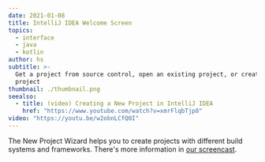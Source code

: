 ```yaml
---
date: 2021-01-08
title: IntelliJ IDEA Welcome Screen
topics:
  - interface
  - java
  - kotlin
author: hs
subtitle: >-
  Get a project from source control, open an existing project, or create a new
  project
thumbnail: ./thumbnail.png
seealso:
  - title: (video) Creating a New Project in IntelliJ IDEA
    href: "https://www.youtube.com/watch?v=xmrFlqbTjp8"
video: "https://youtu.be/w2obnLCfQ0I"
---
```


The New Project Wizard helps you to create projects with different build systems and frameworks. There's more information in [our screencast](https://www.youtube.com/watch?v=xmrFlqbTjp8).

